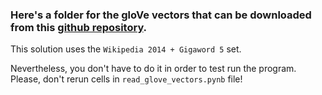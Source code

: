 ### Here's a folder for the gloVe vectors that can be downloaded from this [github repository](https://github.com/stanfordnlp/GloVe).

This solution uses the `Wikipedia 2014 + Gigaword 5` set.

Nevertheless, you don't have to do it in order to test run the program. Please, don't rerun cells in `read_glove_vectors.pynb` file!
